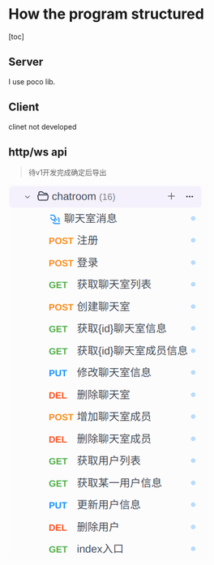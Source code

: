 # How the program structured 

[toc]

## Server 

I use poco lib.

## Client 

clinet not developed

## http/ws api

> 待v1开发完成确定后导出

![image-20230526134622077](https://raw.githubusercontent.com/Limpol-Rao/image_host/main/img/202305261346289.png)
